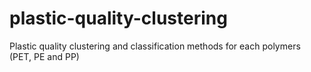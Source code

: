 # plastic-quality-clustering
Plastic quality clustering and classification methods for each polymers (PET, PE and PP)
